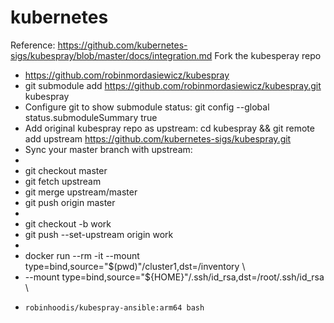 # kubernetes

Reference: https://github.com/kubernetes-sigs/kubespray/blob/master/docs/integration.md
Fork the kubesperay repo
  - https://github.com/robinmordasiewicz/kubespray
  - git submodule add https://github.com/robinmordasiewicz/kubespray.git kubespray
  - Configure git to show submodule status: git config --global status.submoduleSummary true
  - Add original kubespray repo as upstream: cd kubespray && git remote add upstream https://github.com/kubernetes-sigs/kubespray.git
  - Sync your master branch with upstream:
  -
  -    git checkout master
  -    git fetch upstream
  -    git merge upstream/master
  -    git push origin master
  -
  - git checkout -b work
  - git push --set-upstream origin work
  -
  - docker run --rm -it --mount type=bind,source="$(pwd)"/cluster1,dst=/inventory \ 
  -   --mount type=bind,source="${HOME}"/.ssh/id_rsa,dst=/root/.ssh/id_rsa \
  -     robinhoodis/kubespray-ansible:arm64 bash
